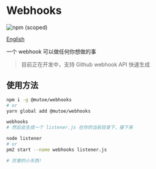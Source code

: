 # Webhooks

![npm (scoped)](https://img.shields.io/npm/v/@mutoe/webhooks?style=flat-square)

[English](/README.md)

一个 webhook 可以做任何你想做的事

> 目前正在开发中，支持 Github webhook API 快速生成

## 使用方法

```bash
npm i -g @mutoe/webhooks
# or
yarn global add @mutoe/webhooks

webhooks
# 然后会生成一个 listener.js 在你的当前目录下，接下来

node listener
# or
pm2 start --name webhooks listener.js

# 厉害的小东西!
```
